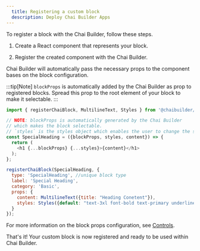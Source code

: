 ```yaml
---
  title: Registering a custom block
  description: Deploy Chai Builder Apps
---
```


To register a block with the Chai Builder, follow these steps.

1. Create a React component that represents your block.

2. Register the created component with the Chai Builder.

Chai Builder will automatically pass the necessary props to the component bases on the block configuration.

:::tip[Note]
`blockProps` is automatically added by the Chai Builder as prop to registered blocks.
Spread this prop to the root element of your block to make it selectable.
:::

```javascript
import { registerChaiBlock, MultilineText, Styles } from '@chaibuilder/blocks';

// NOTE: blockProps is automatically generated by the Chai Builder
// which makes the block selectable.
// `styles` is the styles object which enables the user to change the styles of the block.
const SpecialHeading = ({blockProps, styles, content}) => {
  return (
    <h1 {...blockProps} {...styles}>{content}</h1>
  );
};

registerChaiBlock(SpecialHeading, {
  type: 'SpecialHeading', //unique block type
  label: 'Special Heading',
  category: 'Basic',
  props: {
    content: MultilineText({title: "Heading Conetent"}),
    styles: Styles({default: "text-3xl font-bold text-primary underline"})
  }
});

```
For more information on the block props configuration, see [Controls](/contorls/overview).

That's it! Your custom block is now registered and ready to be used within Chai Builder.